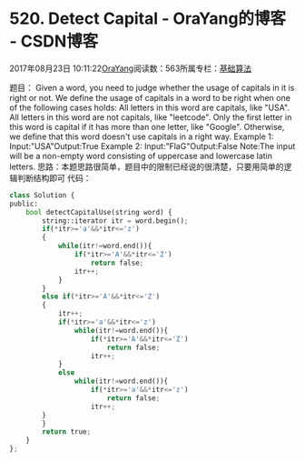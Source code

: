 
# 520. Detect Capital - OraYang的博客 - CSDN博客

2017年08月23日 10:11:22[OraYang](https://me.csdn.net/u010665216)阅读数：563所属专栏：[基础算法](https://blog.csdn.net/column/details/16604.html)



题目：
Given a word, you need to judge whether the usage of capitals in it is right or not.
We define the usage of capitals in a word to be right when one of the following cases holds:
All letters in this word are capitals, like "USA".
All letters in this word are not capitals, like "leetcode".
Only the first letter in this word is capital if it has more than one letter, like "Google".
Otherwise, we define that this word doesn't use capitals in a right way.
Example 1:
Input:"USA"Output:True
Example 2:
Input:"FlaG"Output:False
Note:The input will be a non-empty word consisting of uppercase and lowercase latin letters.
思路：本题思路很简单，题目中的限制已经说的很清楚，只要用简单的逻辑判断结构即可
代码：

```python
class Solution {
public:
    bool detectCapitalUse(string word) {
        string::iterator itr = word.begin();
        if(*itr>='a'&&*itr<='z')
        {
            while(itr!=word.end()){
                if(*itr>='A'&&*itr<='Z')
                    return false;
                itr++;
            }
        }
        else if(*itr>='A'&&*itr<='Z')
        {
            itr++;
            if(*itr>='a'&&*itr<='z')
                while(itr!=word.end()){
                    if(*itr>='A'&&*itr<='Z')
                        return false;
                    itr++;
            }
            else 
                while(itr!=word.end()){
                    if(*itr>='a'&&*itr<='z')
                        return false;
                    itr++;
        }
        }
        return true;  
    }
};
```


